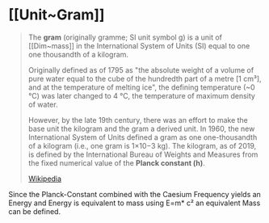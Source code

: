 
# [[Unit~Gram]] 


> The **gram** (originally gramme; SI unit symbol g) is a unit of [[Dim~mass]] in the International System of Units (SI) equal to one one thousandth of a kilogram.
>
> Originally defined as of 1795 as "the absolute weight of a volume of pure water equal to the cube of the hundredth part of a metre [1 cm³], and at the temperature of melting ice", the defining temperature (~0 °C) was later changed to 4 °C, the temperature of maximum density of water.
>
> However, by the late 19th century, there was an effort to make the base unit the kilogram and the gram a derived unit. In 1960, the new International System of Units defined  a gram as one one-thousandth of a kilogram (i.e., one gram is 1×10−3 kg). The kilogram, as of 2019, is defined by the International Bureau of Weights and Measures from the fixed numerical value of the **Planck constant (h)**.
>
> [Wikipedia](https://en.wikipedia.org/wiki/Gram)

Since the Planck-Constant combined with the Caesium Frequency yields an Energy and Energy is equivalent to mass using E=m* c² an equivalent Mass can be defined. 

